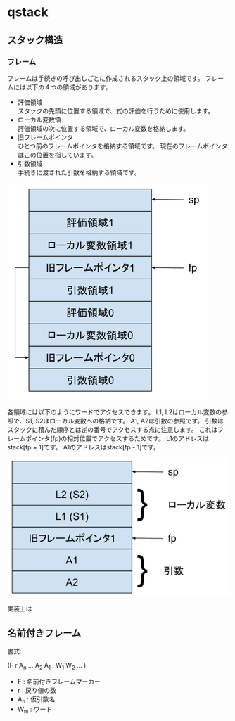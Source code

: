 # qstack

## スタック構造

### フレーム

フレームは手続きの呼び出しごとに作成されるスタック上の領域です。
フレームには以下の４つの領域があります。
 
- 評価領域<br>
  スタックの先頭に位置する領域で、式の評価を行うために使用します。
- ローカル変数領<br>
  評価領域の次に位置する領域で、ローカル変数を格納します。
- 旧フレームポインタ<br>
  ひとつ前のフレームポインタを格納する領域です。
  現在のフレームポインタはこの位置を指しています。
- 引数領域<br>
  手続きに渡された引数を格納する領域です。

![フレーム](frame.png)

各領域には以下のようにワードでアクセスできます。
L1, L2はローカル変数の参照で、S1, S2はローカル変数への格納です。
A1, A2は引数の参照です。
引数はスタックに積んだ順序とは逆の番号でアクセスする点に注意します。
これはフレームポインタ(fp)の相対位置でアクセスするためです。
L1のアドレスはstack[fp + 1]です。
A1のアドレスはstack[fp - 1]です。


![変数アクセス](変数アクセス.png)

実装上は

## 名前付きフレーム

書式:

(F r A<sub>n</sub> ... A<sub>2</sub> A<sub>1</sub> : W<sub>1</sub> W<sub>2</sub> ... )

- F : 名前付きフレームマーカー
- r : 戻り値の数
- A<sub>n</sub> : 仮引数名
- W<sub>m</sub> : ワード
